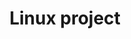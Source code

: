 ---
title: Linux project

view: community/custom_card

banner:
  caption: 'Image credit: [**Unsplash**](https://unsplash.com/)'
  image: 'linuxx.jpg'

---